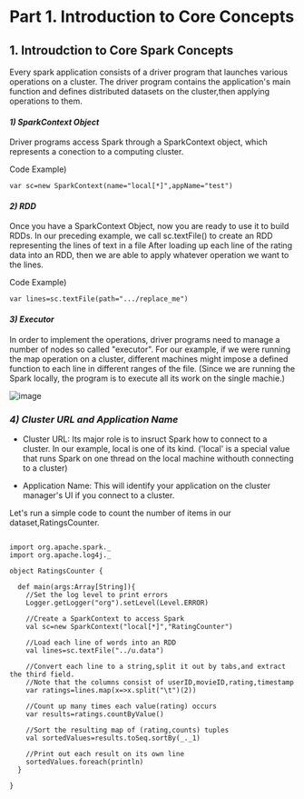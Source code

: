 # Part 1. Introduction to Core Concepts

## 1. Introudction to Core Spark Concepts

Every spark application consists of a driver program that launches various operations on a  cluster. The driver program
contains the application's main function and defines distributed datasets on the cluster,then applying operations to them. 

#### _1) SparkContext Object_
   Driver programs access Spark through a SparkContext object, which represents a conection to a computing cluster. 
   
  Code Example)
   
   ```spark
   var sc=new SparkContext(name="local[*]",appName="test")
   ```


#### _2) RDD_
   Once you have a SparkContext Object, now you are ready to use it to build RDDs.
   In our preceding example, we call sc.textFile() to create an RDD representing the lines of text in a file
   After loading up each line of the rating data into an RDD, then we are able to apply whatever operation we want to the lines.
   
  Code Example)
  
  ```spark
  var lines=sc.textFile(path=".../replace_me")
  ```
  
#### _3) Executor_

In order to implement the operations, driver programs need to manage a number of nodes so called "executor". For our example, if we were running
the map operation on a cluster, different machines might impose a defined function to each line in different ranges of the file. 
(Since we are running the Spark locally, the program is to execute all its work on the single machie.)

![image](https://user-images.githubusercontent.com/53164959/94415161-30d7ee80-01b8-11eb-9c72-ba8c2547f175.png)


### _4) Cluster URL and Application Name_

- Cluster URL: Its major role is to insruct Spark how to connect to a cluster. In our example, local is one of its kind.
                 ('local' is a special value that runs Spark on one thread on the local machine withouth connecting to a cluster)

- Application Name: This will identify your application on the cluster manager's UI if you connect to a cluster. 




Let's run a simple code to count the number of items in our dataset,RatingsCounter.
```Spark

import org.apache.spark._
import org.apache.log4j._

object RatingsCounter {
  
  def main(args:Array[String]){
    //Set the log level to print errors
    Logger.getLogger("org").setLevel(Level.ERROR)
    
    //Create a SparkContext to access Spark
    val sc=new SparkContext("local[*]","RatingCounter")
    
    //Load each line of words into an RDD
    val lines=sc.textFile("../u.data")
    
    //Convert each line to a string,split it out by tabs,and extract the third field.
    //Note that the columns consist of userID,movieID,rating,timestamp
    var ratings=lines.map(x=>x.split("\t")(2))
    
    //Count up many times each value(rating) occurs
    var results=ratings.countByValue()
    
    //Sort the resulting map of (rating,counts) tuples
    val sortedValues=results.toSeq.sortBy(_._1)
    
    //Print out each result on its own line
    sortedValues.foreach(println)
  }
  
}
```


   
